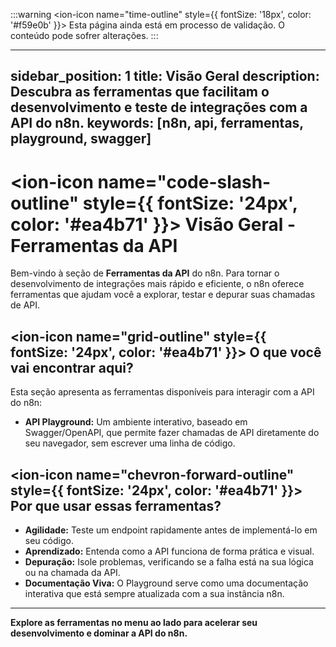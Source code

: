 :::warning
<ion-icon name="time-outline" style={{ fontSize: '18px', color: '#f59e0b' }}></ion-icon> Esta página ainda está em processo de validação. O conteúdo pode sofrer alterações.
:::

---
sidebar_position: 1
title: Visão Geral
description: Descubra as ferramentas que facilitam o desenvolvimento e teste de integrações com a API do n8n.
keywords: [n8n, api, ferramentas, playground, swagger]
---

# <ion-icon name="code-slash-outline" style={{ fontSize: '24px', color: '#ea4b71' }}></ion-icon> Visão Geral - Ferramentas da API

Bem-vindo à seção de **Ferramentas da API** do n8n. Para tornar o desenvolvimento de integrações mais rápido e eficiente, o n8n oferece ferramentas que ajudam você a explorar, testar e depurar suas chamadas de API.

## <ion-icon name="grid-outline" style={{ fontSize: '24px', color: '#ea4b71' }}></ion-icon> O que você vai encontrar aqui?

Esta seção apresenta as ferramentas disponíveis para interagir com a API do n8n:

- **API Playground:** Um ambiente interativo, baseado em Swagger/OpenAPI, que permite fazer chamadas de API diretamente do seu navegador, sem escrever uma linha de código.

## <ion-icon name="chevron-forward-outline" style={{ fontSize: '24px', color: '#ea4b71' }}></ion-icon> Por que usar essas ferramentas?

- **Agilidade:** Teste um endpoint rapidamente antes de implementá-lo em seu código.
- **Aprendizado:** Entenda como a API funciona de forma prática e visual.
- **Depuração:** Isole problemas, verificando se a falha está na sua lógica ou na chamada da API.
- **Documentação Viva:** O Playground serve como uma documentação interativa que está sempre atualizada com a sua instância n8n.

---

**Explore as ferramentas no menu ao lado para acelerar seu desenvolvimento e dominar a API do n8n.**
